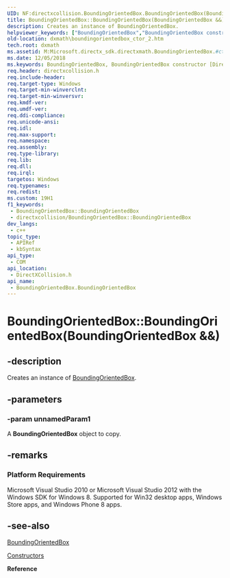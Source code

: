 ```yaml
---
UID: NF:directxcollision.BoundingOrientedBox.BoundingOrientedBox(BoundingOrientedBox&&)
title: BoundingOrientedBox::BoundingOrientedBox(BoundingOrientedBox &&)
description: Creates an instance of BoundingOrientedBox.
helpviewer_keywords: ["BoundingOrientedBox","BoundingOrientedBox constructor [DirectX Math Support APIs]","BoundingOrientedBox constructor [DirectX Math Support APIs]","BoundingOrientedBox interface","BoundingOrientedBox interface [DirectX Math Support APIs]","BoundingOrientedBox constructor","BoundingOrientedBox.BoundingOrientedBox","BoundingOrientedBox.BoundingOrientedBox()","BoundingOrientedBox.BoundingOrientedBox(BoundingOrientedBox &&)","BoundingOrientedBox::BoundingOrientedBox","BoundingOrientedBox::BoundingOrientedBox(BoundingOrientedBox &&)","dxmath.boundingorientedbox_ctor_2"]
old-location: dxmath\boundingorientedbox_ctor_2.htm
tech.root: dxmath
ms.assetid: M:Microsoft.directx_sdk.directxmath.BoundingOrientedBox.#ctor
ms.date: 12/05/2018
ms.keywords: BoundingOrientedBox, BoundingOrientedBox constructor [DirectX Math Support APIs], BoundingOrientedBox constructor [DirectX Math Support APIs],BoundingOrientedBox interface, BoundingOrientedBox interface [DirectX Math Support APIs],BoundingOrientedBox constructor, BoundingOrientedBox.BoundingOrientedBox, BoundingOrientedBox.BoundingOrientedBox(), BoundingOrientedBox.BoundingOrientedBox(BoundingOrientedBox &&), BoundingOrientedBox::BoundingOrientedBox, BoundingOrientedBox::BoundingOrientedBox(BoundingOrientedBox &&), dxmath.boundingorientedbox_ctor_2
req.header: directxcollision.h
req.include-header: 
req.target-type: Windows
req.target-min-winverclnt: 
req.target-min-winversvr: 
req.kmdf-ver: 
req.umdf-ver: 
req.ddi-compliance: 
req.unicode-ansi: 
req.idl: 
req.max-support: 
req.namespace: 
req.assembly: 
req.type-library: 
req.lib: 
req.dll: 
req.irql: 
targetos: Windows
req.typenames: 
req.redist: 
ms.custom: 19H1
f1_keywords:
 - BoundingOrientedBox::BoundingOrientedBox
 - directxcollision/BoundingOrientedBox::BoundingOrientedBox
dev_langs:
 - c++
topic_type:
 - APIRef
 - kbSyntax
api_type:
 - COM
api_location:
 - DirectXCollision.h
api_name:
 - BoundingOrientedBox.BoundingOrientedBox
---
```


# BoundingOrientedBox::BoundingOrientedBox(BoundingOrientedBox &&)


## -description

Creates an instance of <a href="/windows/win32/api/directxcollision/ns-directxcollision-boundingorientedbox">BoundingOrientedBox</a>.

## -parameters

### -param unnamedParam1

A **BoundingOrientedBox** object to copy.

## -remarks

<h3><a id="Platform_Requirements"></a><a id="platform_requirements"></a><a id="PLATFORM_REQUIREMENTS"></a>Platform Requirements</h3>
Microsoft Visual Studio 2010 or Microsoft Visual Studio 2012 with the Windows SDK for Windows 8. Supported for Win32 desktop apps, Windows Store apps, and Windows Phone 8 apps.

## -see-also

<a href="/windows/win32/api/directxcollision/ns-directxcollision-boundingorientedbox">BoundingOrientedBox</a>



<a href="https://msdn.microsoft.com/a3c6d25e-27f2-4f44-a53a-a8a0afe7f2b8">Constructors</a>



<b>Reference</b>

